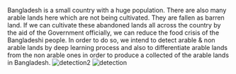 
Bangladesh is a small country with a
huge population. There are also many
arable lands here which are not being
cultivated. They are fallen as barren
land. If we can cultivate these
abandoned lands all across the country
by the aid of the Government officially,
we can reduce the food crisis of the
Bangladeshi people. In order to do so,
we intend to detect arable & non arable
lands by deep learning process and
also to differentiate arable lands from
the non arable ones in order to produce
a collected of the arable lands in
Bangladesh.
 ![detection2](https://github.com/sftSalman/Arable_land_and_nonarable_land_dectection_from_sataleite_images-/assets/33355278/b9e227fa-0b90-4839-a403-df6edecb89e4)
![detection](https://github.com/sftSalman/Arable_land_and_nonarable_land_dectection_from_sataleite_images-/assets/33355278/2b295cd7-ad35-4f60-852c-1f479d8ccdf4)


